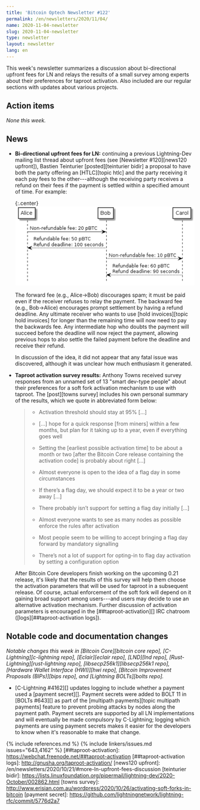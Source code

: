 ```yaml
---
title: 'Bitcoin Optech Newsletter #122'
permalink: /en/newsletters/2020/11/04/
name: 2020-11-04-newsletter
slug: 2020-11-04-newsletter
type: newsletter
layout: newsletter
lang: en
---
```

This week's newsletter summarizes a discussion about bi-directional
upfront fees for LN and relays the results of a small survey among
experts about their preferences for taproot activation.  Also included
are our regular sections with updates about various projects.

## Action items

*None this week.*

## News

- **Bi-directional upfront fees for LN:** continuing a previous
  Lightning-Dev mailing list thread about upfront fees (see [Newsletter
  #120][news120 upfront]), Bastien Teinturier [posted][teinturier bidir]
  a proposal to have both the party offering an [HTLC][topic htlc] and
  the party receiving it each pay fees to the other---although the
  receiving party receives a refund on their fees if the payment is
  settled within a specified amount of time.  For example:

  {:.center}
  ![Alice routes a payment through Bob to Carol with bi-directional upfront fees](/img/posts/2020-11-bi-directional-upfront.png)

  The forward fee (e.g., Alice→Bob) discourages spam; it must be paid
  even if the receiver refuses to relay the payment.  The backward fee
  (e.g., Bob→Alice) encourages prompt settlement by having a refund
  deadline.  Any ultimate receiver who wants to use [hold
  invoices][topic hold invoices] for longer than the remaining time
  will now need to pay the backwards fee.  Any intermediate hop who
  doubts the payment will succeed before the deadline will now reject
  the payment, allowing previous hops to also settle the failed
  payment before the deadline and receive their refund.

  In discussion of the idea, it did not appear that any fatal issue
  was discovered, although it was unclear how much enthusiasm it
  generated.

- **Taproot activation survey results:** Anthony Towns received survey
  responses from an unnamed set of 13 "smart dev-type people" about
  their preferences for a soft fork activation mechanism to use with
  taproot.  The [post][towns survey] includes his own personal summary
  of the results, which we quote in abbreviated form below:

  > - Activation threshold should stay at 95% [...]
  >
  > - [...] hope for a quick response [from miners] within a few
  >   months, but plan for it taking up to a year, even if everything
  >   goes well
  >
  > - Setting the [earliest possible activation time] to be about a
  >   month or two [after the Bitcoin Core release containing the
  >   activation code] is probably about right [...]
  >
  > - Almost everyone is open to the idea of a flag day in some
  >   circumstances
  >
  > - If there’s a flag day, we should expect it to be a year or two
  >   away [...]
  >
  > - There probably isn’t support for setting a flag day initially
  >   [...]
  >
  > - Almost everyone wants to see as many nodes as possible enforce
  >   the rules after activation
  >
  > - Most people seem to be willing to accept bringing a flag day
  >   forward by mandatory signalling
  >
  > - There’s not a lot of support for opting-in to flag day
  >   activation by setting a configuration option

  After Bitcoin Core developers finish working on the upcoming 0.21
  release, it's likely that the results of this survey will help them
  choose the activation parameters that will be used for taproot in a
  subsequent release.  Of course, actual enforcement of the soft fork
  will depend on it gaining broad support among users---and users may
  decide to use an alternative activation mechanism.  Further
  discussion of activation parameters is encouraged in the
  [##taproot-activation][] IRC chatroom ([logs][##taproot-activation
  logs]).

## Notable code and documentation changes

*Notable changes this week in [Bitcoin Core][bitcoin core repo],
[C-Lightning][c-lightning repo], [Eclair][eclair repo], [LND][lnd repo],
[Rust-Lightning][rust-lightning repo], [libsecp256k1][libsecp256k1 repo],
[Hardware Wallet Interface (HWI)][hwi repo], [Bitcoin Improvement Proposals
(BIPs)][bips repo], and [Lightning BOLTs][bolts repo].*

- [C-Lightning #4162][] updates logging to include whether a payment used
  a [payment secret][]. Payment secrets were added to BOLT 11 in [BOLTs #643][]
  as part of the [multipath payments][topic multipath payments] feature to prevent probing attacks by nodes
  along the payment path. Payment secrets are supported by all LN
  implementations and will eventually be made compulsory by C-Lightning; logging
  which payments are using payment secrets makes it easier for the developers to
  know when it's reasonable to make that change.

{% include references.md %}
{% include linkers/issues.md issues="643,4162" %}
[##taproot-activation]: https://webchat.freenode.net/##taproot-activation
[##taproot-activation logs]: http://gnusha.org/taproot-activation/
[news120 upfront]: /en/newsletters/2020/10/21/#more-ln-upfront-fees-discussion
[teinturier bidir]: https://lists.linuxfoundation.org/pipermail/lightning-dev/2020-October/002862.html
[towns survey]: http://www.erisian.com.au/wordpress/2020/10/26/activating-soft-forks-in-bitcoin
[payment secret]: https://github.com/lightningnetwork/lightning-rfc/commit/5776d2a7
